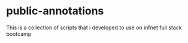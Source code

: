 # public-annotations

This is a collection of scripts that i developed to use on infnet full stack bootcamp
